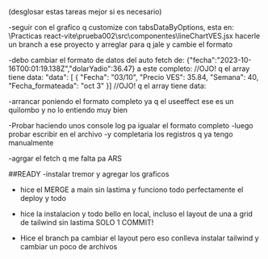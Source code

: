 
(desglosar estas tareas mejor si es necesario)

-seguir con el grafico q customize con tabsDataByOptions, esta en: \Practicas react-vite\prueba002\src\componentes\lineChartVES.jsx hacerle un branch a ese proyecto y arreglar para q jale y cambie el formato

-debo cambiar el formato de datos del auto fetch de: 
    {"fecha":"2023-10-16T00:01:19.138Z","dolarYadio":36.47}
a este completo: //OJO! q el array tiene data:
   "data": [
    { "Fecha": "03/10", "Precio VES": 35.84, "Semana": 40, "Fecha_formateada": "oct 3" }] //OJO! q el array tiene data:

-arrancar poniendo el formato completo ya q el useeffect ese es un quilombo y no lo entiendo muy bien

-Probar haciendo unos console log pa igualar el formato completo
-luego probar escribir en el archivo
-y completaria los registros q ya tengo manualmente

-agrgar el fetch q me falta pa ARS

##READY
-instalar tremor y agregar los graficos

- hice el MERGE a main sin lastima y funciono todo perfectamente el deploy y todo

- hice la instalacion y todo bello en local, incluso el layout de una a grid de tailwind sin lastima SOLO 1 COMMIT!

- Hice el branch pa cambiar el layout pero eso conlleva instalar tailwind y cambiar un poco de archivos